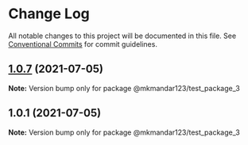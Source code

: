 # Change Log

All notable changes to this project will be documented in this file.
See [Conventional Commits](https://conventionalcommits.org) for commit guidelines.

## [1.0.7](https://github.com/mkmandar123/lernaDemo/compare/v1.0.6...v1.0.7) (2021-07-05)

**Note:** Version bump only for package @mkmandar123/test_package_3





## 1.0.1 (2021-07-05)

**Note:** Version bump only for package @mkmandar123/test_package_3

